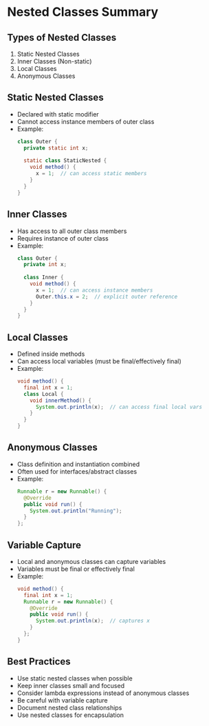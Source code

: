 # Nested Classes Summary

## Types of Nested Classes
1. Static Nested Classes
2. Inner Classes (Non-static)
3. Local Classes
4. Anonymous Classes

## Static Nested Classes
- Declared with static modifier
- Cannot access instance members of outer class
- Example:
  ```java
  class Outer {
    private static int x;
    
    static class StaticNested {
      void method() {
        x = 1;  // can access static members
      }
    }
  }
  ```

## Inner Classes
- Has access to all outer class members
- Requires instance of outer class
- Example:
  ```java
  class Outer {
    private int x;
    
    class Inner {
      void method() {
        x = 1;  // can access instance members
        Outer.this.x = 2;  // explicit outer reference
      }
    }
  }
  ```

## Local Classes
- Defined inside methods
- Can access local variables (must be final/effectively final)
- Example:
  ```java
  void method() {
    final int x = 1;
    class Local {
      void innerMethod() {
        System.out.println(x);  // can access final local vars
      }
    }
  }
  ```

## Anonymous Classes
- Class definition and instantiation combined
- Often used for interfaces/abstract classes
- Example:
  ```java
  Runnable r = new Runnable() {
    @Override
    public void run() {
      System.out.println("Running");
    }
  };
  ```

## Variable Capture
- Local and anonymous classes can capture variables
- Variables must be final or effectively final
- Example:
  ```java
  void method() {
    final int x = 1;
    Runnable r = new Runnable() {
      @Override
      public void run() {
        System.out.println(x);  // captures x
      }
    };
  }
  ```

## Best Practices
- Use static nested classes when possible
- Keep inner classes small and focused
- Consider lambda expressions instead of anonymous classes
- Be careful with variable capture
- Document nested class relationships
- Use nested classes for encapsulation

